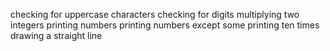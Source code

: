 checking for uppercase characters
checking for digits
multiplying two integers
printing numbers
printing numbers except some
printing ten times
drawing a straight line
